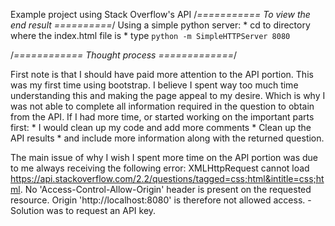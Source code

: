 Example project using Stack Overflow's API
/*===========
To view the end result 
==========*/
Using a simple python server:
	* cd to directory where the index.html file is
	* type `python -m SimpleHTTPServer 8080`

/*============
Thought process
=============*/

First note is that I should have paid more attention to the API portion. This was my first time using bootstrap. I believe I spent way too much time understanding this and making the page appeal to my desire.
Which is why I was not able to complete all information required in the question to obtain from the API. 
If I had more time, or started working on the important parts first: 
	* I would clean up my code and add more comments
	* Clean up the API results
	* and include more information along with the returned question.

The main issue of why I wish I spent more time on the API portion was due to me always receiving the following error:
	XMLHttpRequest cannot load https://api.stackoverflow.com/2.2/questions/tagged=css;html&intitle=css;html. No 'Access-Control-Allow-Origin' header is present on the requested resource. Origin 'http://localhost:8080' is therefore not allowed access.
	-Solution was to request an API key.